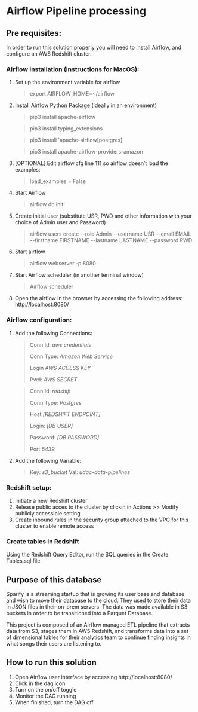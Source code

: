 # Airflow Pipeline processing

## Pre requisites:

In order to run this solution properly you will need to install Airflow, and configure an AWS Redshift cluster. 

### Airflow installation (instructions for MacOS):

1) Set up the environment variable for airflow

    >export AIRFLOW_HOME=~/airflow 
    
2) Install Airflow Python Package (ideally in an environment)

    >pip3 install apache-airflow
   
    >pip3 install typing_extensions
    
    >pip3 install 'apache-airflow[postgres]'
    
    >pip3 install apache-airflow-providers-amazon
    
3) [OPTIONAL] Edit airflow.cfg line 111 so airflow doesn’t load the examples:

    >load_examples = False
    
4) Start Airflow
    
    >airflow db init
    
5) Create initial user (substitute USR, PWD and other information with your choice of Admin user and Password)
    
    >airflow users  create --role Admin --username USR --email EMAIL --firstname FIRSTNAME --lastname LASTNAME --password PWD
    
6) Start airflow
    
    >airflow webserver -p 8080
    
7) Start Airflow scheduler (in another terminal window)
    
    >Airflow scheduler
    
8) Open the airflow in the browser by accessing the following address: http://localhost:8080/

### Airflow configuration:

1) Add the following Connections:

    >Conn Id: *aws credentials*
    >
    >Conn Type: *Amazon Web Service*
    >
    >Login *AWS ACCESS KEY*
    >
    >Pwd: *AWS SECRET*

    >Conn Id: *redshift*
    >
    >Conn Type: *Postgres*
    >
    >Host *[REDSHIFT ENDPOINT]*
    >
    >Login: *[DB USER]*
    >
    >Password: *[DB PASSWORD]*
    >
    >Port:*5439*

2) Add the following Variable:

    >Key: *s3_bucket*
    >Val: *udac-data-pipelines*


### Redshift setup:

1) Initiate a new Redshift cluster
2) Release public acces to the cluster by clickin in Actions >> Modify publicly accessible setting
3) Create inbound rules in the security group attached to the VPC for this cluster to enable remote access

### Create tables in Redshift

Using the Redshift Query Editor, run the SQL queries in the Create Tables.sql file

## Purpose of this database 

Sparify is a streaming startup that is growing its user base and database and wish to move their database to the cloud. They used to store their data in JSON files in their on-prem servers. The data was made available in S3 buckets in order to be transitioned into a Parquet Database.

This project is composed of an Airflow managed ETL pipeline that extracts data from S3, stages them in AWS Redshift, and transforms data into a set of dimensional tables for their analytics team to continue finding insights in what songs their users are listening to. 

## How to run this solution

1) Open Airflow user interface by accessing http://localhost:8080/
2) Click in the dag icon
2) Turn on the on/off toggle 
3) Monitor the DAG running
4) When finished, turn the DAG off

